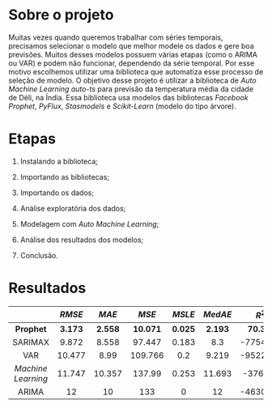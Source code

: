 # Sobre o projeto

Muitas vezes quando queremos trabalhar com séries temporais, precisamos selecionar o modelo que melhor modele os dados e gere boa previsões. Muitos desses modelos possuem várias 
etapas (como o ARIMA ou VAR) e podem não funcionar, dependendo da série temporal. Por esse motivo escolhemos utilizar uma biblioteca que automatiza esse processo de seleção de 
modelo. O objetivo desse projeto é utilizar a biblioteca de *Auto Machine Learning auto-ts* para previsão da temperatura média da cidade de Déli, na Índia. Essa biblioteca usa 
modelos das bibliotecas *Facebook Prophet*, *PyFlux*, *Stasmodels* e *Scikit-Learn* (modelo do tipo árvore).

# Etapas

1) Instalando a biblioteca;

2) Importando as bibliotecas;

3) Importando os dados;

4) Análise exploratória dos dados;

5) Modelagem com *Auto Machine Learning*;

6) Análise dos resultados dos modelos;

7) Conclusão.

# Resultados

| |   *RMSE*   |  *MAE*  |  *MSE*|  *MSLE* |  *MedAE* |  $R^2$ |
|:----------------:|:------------------:|:------------------:|:------------------:|:------------------: |:------------------:|:------------------:|
|**Prophet** | **3.173**| **2.558** | **10.071**|**0.025**|**2.193**|**70.3%**|
|SARIMAX | 9.872| 8.558 | 97.447| 0.183 | 8.3|-7754.9%|
|VAR | 10.477| 8.99 | 109.766| 0.2 | 9.219|-9522.3%|
|*Machine Learning* | 11.747| 10.357 | 137.99| 0.253 | 11.693|-376.2%|
|ARIMA | 12| 10 | 133| 0 | 12|-46300 %|











